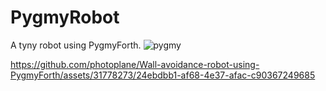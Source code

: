 # PygmyRobot
A tyny robot using PygmyForth.
![pygmy](https://github.com/photoplane/Wall-avoidance-robot-using-PygmyForth/assets/31778273/6aa17f77-81a9-4569-b42e-335d41a8e3a1)


https://github.com/photoplane/Wall-avoidance-robot-using-PygmyForth/assets/31778273/24ebdbb1-af68-4e37-afac-c90367249685

